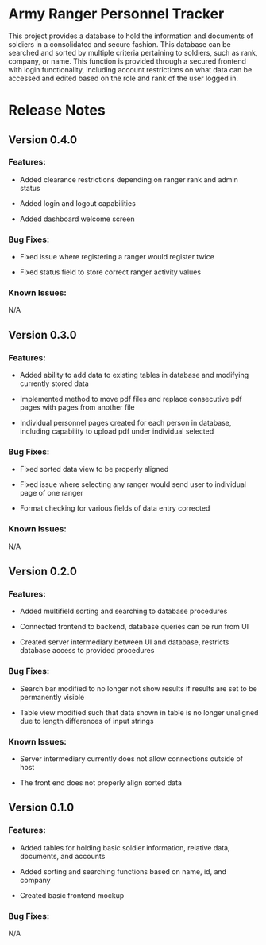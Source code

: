 ﻿# Army Ranger Personnel Tracker
This project provides a database to hold the information and documents of soldiers in a consolidated and secure fashion. This database can be searched and sorted by multiple criteria pertaining to soldiers, such as rank, company, or name. This function is provided through a secured frontend with login functionality, including account restrictions on what data can be accessed and edited based on the role and rank of the user logged in.

# Release Notes

## Version 0.4.0
### Features:
- Added clearance restrictions depending on ranger rank and admin status

- Added login and logout capabilities

- Added dashboard welcome screen
### Bug Fixes:
- Fixed issue where registering a ranger would register twice

- Fixed status field to store correct ranger activity values
### Known Issues:
N/A

## Version 0.3.0
### Features:
- Added ability to add data to existing tables in database and modifying currently stored data
 
- Implemented method to move pdf files and replace consecutive pdf pages with pages from another file

- Individual personnel pages created for each person in database, including capability to upload pdf under individual selected

### Bug Fixes: 
- Fixed sorted data view to be properly aligned

- Fixed issue where selecting any ranger would send user to individual page of one ranger

- Format checking for various fields of data entry corrected

### Known Issues:
N/A

## Version 0.2.0
### Features:

 - Added multifield sorting and searching to database procedures
 
 - Connected frontend to backend, database queries can be run from UI

 - Created server intermediary between UI and database, restricts database access to provided procedures

### Bug Fixes:

 - Search bar modified to no longer not show results if results are set to be permanently visible

 - Table view modified such that data shown in table is no longer unaligned due to length differences of input strings

 ### Known Issues:
 
 - Server intermediary currently does not allow connections outside of host
 
 - The front end does not properly align sorted data

## Version 0.1.0

### Features:

-   Added tables for holding basic soldier information, relative data, documents, and accounts
    
-   Added sorting and searching functions based on name, id, and company
    
-   Created basic frontend mockup

### Bug Fixes:

N/A




